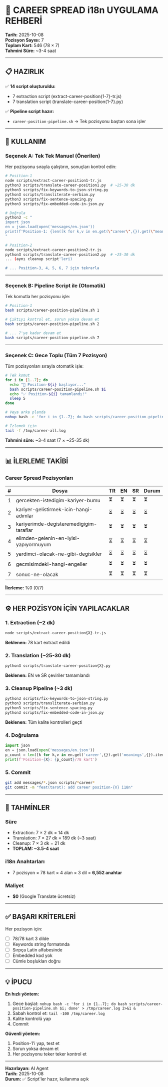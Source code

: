 # 💼 CAREER SPREAD i18n UYGULAMA REHBERİ

**Tarih:** 2025-10-08  
**Pozisyon Sayısı:** 7  
**Toplam Kart:** 546 (78 × 7)  
**Tahmini Süre:** ~3-4 saat

---

## 📋 HAZIRLIK

✅ **14 script oluşturuldu:**
- 7 extraction script (extract-career-position{1-7}-tr.js)
- 7 translation script (translate-career-position{1-7}.py)

✅ **Pipeline script hazır:**
- `career-position-pipeline.sh` → Tek pozisyonu baştan sona işler

---

## 🚀 KULLANIM

### Seçenek A: Tek Tek Manuel (Önerilen)

Her pozisyonu sırayla çalıştırın, sonuçları kontrol edin:

```bash
# Position-1
node scripts/extract-career-position1-tr.js
python3 scripts/translate-career-position1.py  # ~25-30 dk
python3 scripts/fix-keywords-to-json-string.py
python3 scripts/transliterate-serbian.py
python3 scripts/fix-sentence-spacing.py
python3 scripts/fix-embedded-code-in-json.py

# Doğrula
python3 -c "
import json
en = json.load(open('messages/en.json'))
print(f'Position-1: {len([k for k,v in en.get(\"career\",{}).get(\"meanings\",{}).items() if \"position1\" in v])}/78 kart')
"

# Position-2
node scripts/extract-career-position2-tr.js
python3 scripts/translate-career-position2.py  # ~25-30 dk
... (aynı cleanup script'leri)

# ... Position-3, 4, 5, 6, 7 için tekrarla
```

---

### Seçenek B: Pipeline Script ile (Otomatik)

Tek komutla her pozisyonu işle:

```bash
# Position-1
bash scripts/career-position-pipeline.sh 1

# Çıktıyı kontrol et, sorun yoksa devam et
bash scripts/career-position-pipeline.sh 2

# ... 7'ye kadar devam et
bash scripts/career-position-pipeline.sh 7
```

---

### Seçenek C: Gece Toplu (Tüm 7 Pozisyon)

Tüm pozisyonları sırayla otomatik işle:

```bash
# Tek komut
for i in {1..7}; do
  echo "🔮 Position-${i} başlıyor..."
  bash scripts/career-position-pipeline.sh $i
  echo "✅ Position-${i} tamamlandı!"
  sleep 5
done

# Veya arka planda
nohup bash -c 'for i in {1..7}; do bash scripts/career-position-pipeline.sh $i; done' > /tmp/career-all.log 2>&1 &

# İzlemek için
tail -f /tmp/career-all.log
```

**Tahmini süre:** ~3-4 saat (7 × ~25-35 dk)

---

## 📊 İLERLEME TAKİBİ

### Career Spread Pozisyonları

| # | Dosya | TR | EN | SR | Durum |
|---|-------|----|----|----|----|
| 1 | gercekten-istedigim-kariyer-bumu | ⏳ | ⏳ | ⏳ | ⏳ |
| 2 | kariyer-gelistirmek-icin-hangi-adımlar | ⏳ | ⏳ | ⏳ | ⏳ |
| 3 | kariyerimde-degisteremedigigim-taraflar | ⏳ | ⏳ | ⏳ | ⏳ |
| 4 | elimden-gelenin-en-iyisi-yapıyormuyum | ⏳ | ⏳ | ⏳ | ⏳ |
| 5 | yardimci-olacak-ne-gibi-degisikler | ⏳ | ⏳ | ⏳ | ⏳ |
| 6 | gecmisimdeki-hangi-engeller | ⏳ | ⏳ | ⏳ | ⏳ |
| 7 | sonuc-ne-olacak | ⏳ | ⏳ | ⏳ | ⏳ |

**İlerleme:** %0 (0/7)

---

## ⚙️ HER POZİSYON İÇİN YAPILACAKLAR

### 1. Extraction (~2 dk)
```bash
node scripts/extract-career-position{X}-tr.js
```
**Beklenen:** 78 kart extract edildi

### 2. Translation (~25-30 dk)
```bash
python3 scripts/translate-career-position{X}.py
```
**Beklenen:** EN ve SR çeviriler tamamlandı

### 3. Cleanup Pipeline (~3 dk)
```bash
python3 scripts/fix-keywords-to-json-string.py
python3 scripts/transliterate-serbian.py
python3 scripts/fix-sentence-spacing.py
python3 scripts/fix-embedded-code-in-json.py
```
**Beklenen:** Tüm kalite kontrolleri geçti

### 4. Doğrulama
```python
import json
en = json.load(open('messages/en.json'))
p_count = len([k for k,v in en.get('career',{}).get('meanings',{}).items() if 'position{X}' in v])
print(f'Position-{X}: {p_count}/78 kart')
```

### 5. Commit
```bash
git add messages/*.json scripts/*career*
git commit -m "feat(tarot): add career position-{X} i18n"
```

---

## 🎯 TAHMİNLER

### Süre
- Extraction: 7 × 2 dk = 14 dk
- Translation: 7 × 27 dk = 189 dk (~3 saat)
- Cleanup: 7 × 3 dk = 21 dk
- **TOPLAM: ~3.5-4 saat**

### i18n Anahtarları
- 7 pozisyon × 78 kart × 4 alan × 3 dil = **6,552 anahtar**

### Maliyet
- **$0** (Google Translate ücretsiz)

---

## ✅ BAŞARI KRİTERLERİ

Her pozisyon için:
- [ ] 78/78 kart 3 dilde
- [ ] Keywords string formatında
- [ ] Sırpça Latin alfabesinde
- [ ] Embedded kod yok
- [ ] Cümle boşlukları doğru

---

## 💡 İPUCU

**En hızlı yöntem:**
1. Gece başlat: `nohup bash -c 'for i in {1..7}; do bash scripts/career-position-pipeline.sh $i; done' > /tmp/career.log 2>&1 &`
2. Sabah kontrol et: `tail -100 /tmp/career.log`
3. Kalite kontrolü yap
4. Commit

**Güvenli yöntem:**
1. Position-1'i yap, test et
2. Sorun yoksa devam et
3. Her pozisyonu teker teker kontrol et

---

**Hazırlayan:** AI Agent  
**Tarih:** 2025-10-08  
**Durum:** ✅ Script'ler hazır, kullanıma açık
